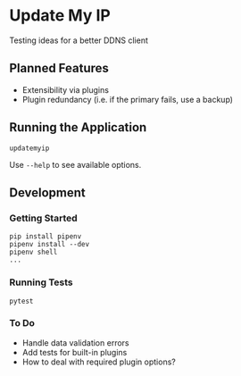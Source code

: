 # Update My IP

Testing ideas for a better DDNS client

## Planned Features

- Extensibility via plugins
- Plugin redundancy (i.e. if the primary fails, use a backup)

## Running the Application

    updatemyip

Use `--help` to see available options.

## Development

### Getting Started

    pip install pipenv
    pipenv install --dev
    pipenv shell
    ...

### Running Tests

    pytest

### To Do

- Handle data validation errors
- Add tests for built-in plugins
- How to deal with required plugin options?
